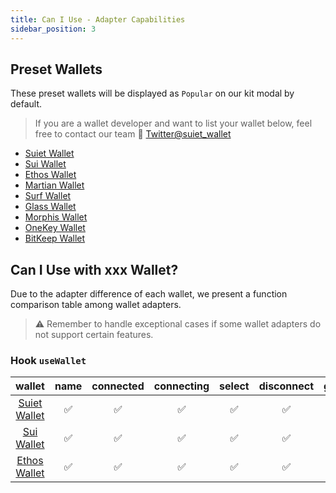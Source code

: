 ```yaml
---
title: Can I Use - Adapter Capabilities
sidebar_position: 3
---
```


## Preset Wallets

These preset wallets will be displayed as `Popular` on our kit modal by default.

> If you are a wallet developer and want to list your wallet below, feel free to contact our team 🥳 [Twitter@suiet_wallet](https://twitter.com/suiet_wallet)

- [Suiet Wallet](https://chrome.google.com/webstore/detail/suiet/khpkpbbcccdmmclmpigdgddabeilkdpd)
- [Sui Wallet](https://chrome.google.com/webstore/detail/sui-wallet/opcgpfmipidbgpenhmajoajpbobppdil)
- [Ethos Wallet](https://chrome.google.com/webstore/detail/ethos-sui-wallet/mcbigmjiafegjnnogedioegffbooigli)
- [Martian Wallet](https://chrome.google.com/webstore/detail/martian-wallet-aptos-sui/efbglgofoippbgcjepnhiblaibcnclgk)
- [Surf Wallet](https://chrome.google.com/webstore/detail/surf-sui-wallet/emeeapjkbcbpbpgaagfchmcgglmebnen)
- [Glass Wallet](https://chrome.google.com/webstore/detail/glass-wallet-sui-wallet/loinekcabhlmhjjbocijdoimmejangoa)
- [Morphis Wallet](https://chrome.google.com/webstore/detail/morphis-wallet/heefohaffomkkkphnlpohglngmbcclhi)
- [OneKey Wallet](https://chrome.google.com/webstore/detail/onekey/jnmbobjmhlngoefaiojfljckilhhlhcj)
- [BitKeep Wallet](https://chrome.google.com/webstore/detail/bitkeep-crypto-nft-wallet/jiidiaalihmmhddjgbnbgdfflelocpak/related)

## Can I Use with xxx Wallet?

Due to the adapter difference of each wallet, we present a function comparison table among wallet adapters.

> ⚠️ Remember to handle exceptional cases if some wallet adapters do not support certain features.

### Hook `useWallet`

|wallet|name|connected|connecting|select|disconnect|getAccounts|executeMoveCall|signAndExecuteTransaction|getPublicKey|signMessage|on('chainChange')|chain|
|:-:|:-:|:-:|:-:|:-:|:-:|:-:|:-:|---|---|---|---|---|
|[Suiet Wallet](https://suiet.app/)|✅|✅|✅|✅|✅|✅|✅|✅|✅|✅|✅|✅|
|[Sui Wallet](https://chrome.google.com/webstore/detail/sui-wallet/opcgpfmipidbgpenhmajoajpbobppdil)|✅|✅|✅|✅|✅|✅|✅|✅|❌|❌|❌|❌|
|[Ethos Wallet](https://ethoswallet.xyz/)|✅|✅|✅|✅|✅|✅|✅|✅|❌|❌|❌|❌|
